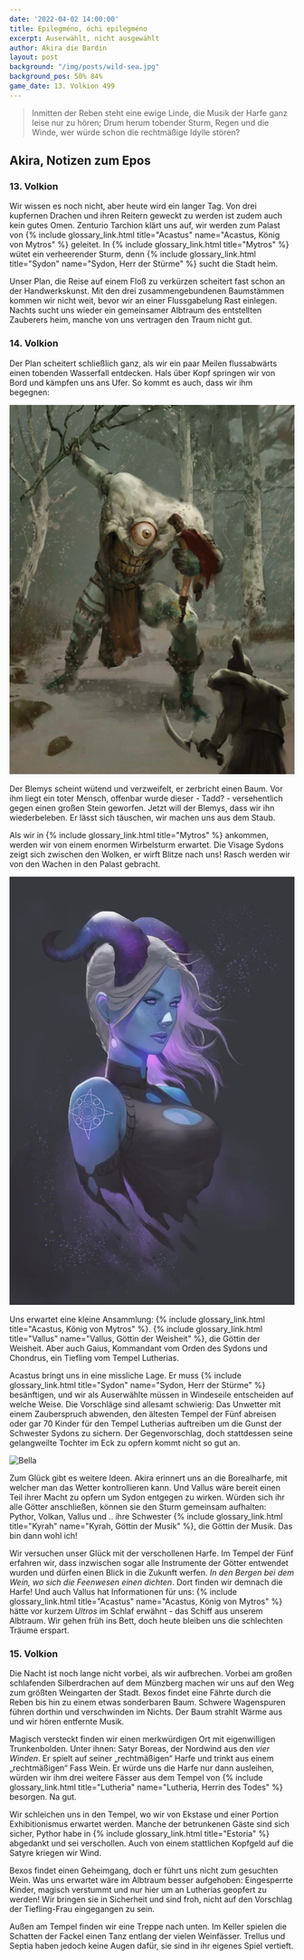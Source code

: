 ```yaml
---
date: '2022-04-02 14:00:00'
title: Epilegméno, óchi epilegméno
excerpt: Auserwählt, nicht ausgewählt
author: Akira die Bardin
layout: post
background: "/img/posts/wild-sea.jpg"
background_pos: 50% 84%
game_date: 13. Volkion 499
---
```


<div class="rhyme">
  <blockquote>
    Inmitten der Reben steht eine ewige Linde,
    die Musik der Harfe ganz leise nur zu hören;
    Drum herum tobender Sturm, Regen und die Winde,
    wer würde schon die rechtmäßige Idylle stören?
  </blockquote>
</div>

## Akira, Notizen zum Epos

### 13. Volkion

Wir wissen es noch nicht, aber heute wird ein langer Tag. Von drei kupfernen Drachen und ihren Reitern geweckt zu werden ist zudem auch kein gutes Omen. Zenturio Tarchion klärt uns auf, wir werden zum Palast von {% include glossary_link.html title="Acastus" name="Acastus, König von Mytros" %} geleitet. In {% include glossary_link.html title="Mytros" %} wütet ein verheerender Sturm, denn {% include glossary_link.html title="Sydon" name="Sydon, Herr der Stürme" %} sucht die Stadt heim.

Unser Plan, die Reise auf einem Floß zu verkürzen scheitert fast schon an der Handwerkskunst. Mit den drei zusammengebundenen Baumstämmen kommen wir nicht weit, bevor wir an einer Flussgabelung Rast einlegen. Nachts sucht uns wieder ein gemeinsamer Albtraum des entstellten Zauberers heim, manche von uns vertragen den Traum nicht gut.

### 14. Volkion

Der Plan scheitert schließlich ganz, als wir ein paar Meilen flussabwärts einen tobenden Wasserfall entdecken. Hals über Kopf springen wir von Bord und kämpfen uns ans Ufer. So kommt es auch, dass wir ihm begegnen:

![Blemys](/img/posts/Blemys_low_res.png)

Der Blemys scheint wütend und verzweifelt, er zerbricht einen Baum. Vor ihm liegt ein toter Mensch, offenbar wurde dieser - Tadd? - versehentlich gegen einen großen Stein geworfen. Jetzt will der Blemys, dass wir ihn wiederbeleben. Er lässt sich täuschen, wir machen uns aus dem Staub.

Als wir in {% include glossary_link.html title="Mytros" %} ankommen, werden wir von einem enormen Wirbelsturm erwartet. Die Visage Sydons zeigt sich zwischen den Wolken, er wirft Blitze nach uns! Rasch werden wir von den Wachen in den Palast gebracht.

![chondrus](/img/posts/chondrus.png)

Uns erwartet eine kleine Ansammlung: {% include glossary_link.html title="Acastus, König von Mytros" %}. {% include glossary_link.html title="Vallus" name="Vallus, Göttin der Weisheit" %}, die Göttin der Weisheit. Aber auch Gaius, Kommandant vom Orden des Sydons und Chondrus, ein Tiefling vom Tempel Lutherias.

Acastus bringt uns in eine missliche Lage. Er muss {% include glossary_link.html title="Sydon" name="Sydon, Herr der Stürme" %} besänftigen, und wir als Auserwählte müssen in Windeseile entscheiden auf welche Weise. Die Vorschläge sind allesamt schwierig: Das Unwetter mit einem Zauberspruch abwenden, den ältesten Tempel der Fünf abreisen oder gar 70 Kinder für den Tempel Lutherias auftreiben um die Gunst der Schwester Sydons zu sichern. Der Gegenvorschlag, doch stattdessen seine gelangweilte Tochter im Eck zu opfern kommt nicht so gut an.

<img src="/img/posts/bella.png" alt="Bella" style="max-width: 450px;">

Zum Glück gibt es weitere Ideen. Akira erinnert uns an die Borealharfe, mit welcher man das Wetter kontrollieren kann. Und Vallus wäre bereit einen Teil ihrer Macht zu opfern um Sydon entgegen zu wirken. Würden sich ihr alle Götter anschließen, können sie den Sturm gemeinsam aufhalten: Pythor, Volkan, Vallus und .. ihre Schwester {% include glossary_link.html title="Kyrah" name="Kyrah, Göttin der Musik" %}, die Göttin der Musik. Das bin dann wohl ich!

Wir versuchen unser Glück mit der verschollenen Harfe. Im Tempel der Fünf erfahren wir, dass inzwischen sogar alle Instrumente der Götter entwendet wurden und dürfen einen Blick in die Zukunft werfen. _In den Bergen bei dem Wein, wo sich die Feenwesen einen dichten_. Dort finden wir demnach die Harfe! Und auch Vallus hat Informationen für uns: {% include glossary_link.html title="Acastus" name="Acastus, König von Mytros" %} hätte vor kurzem _Ultros_ im Schlaf erwähnt - das Schiff aus unserem Albtraum. Wir gehen früh ins Bett, doch heute bleiben uns die schlechten Träume erspart.

### 15. Volkion

Die Nacht ist noch lange nicht vorbei, als wir aufbrechen. Vorbei am großen schlafenden Silberdrachen auf dem Münzberg machen wir uns auf den Weg zum größten Weingarten der Stadt. Bexos findet eine Fährte durch die Reben bis hin zu einem etwas sonderbaren Baum. Schwere Wagenspuren führen dorthin und verschwinden im Nichts. Der Baum strahlt Wärme aus und wir hören entfernte Musik.

Magisch versteckt finden wir einen merkwürdigen Ort mit eigenwilligen Trunkenbolden. Unter ihnen: Satyr Boreas, der Nordwind aus den _vier Winden_. Er spielt auf seiner „rechtmäßigen“ Harfe und trinkt aus einem „rechtmäßigen“ Fass Wein. Er würde uns die Harfe nur dann ausleihen, würden wir ihm drei weitere Fässer aus dem Tempel von {% include glossary_link.html title="Lutheria" name="Lutheria, Herrin des Todes" %} besorgen. Na gut.

Wir schleichen uns in den Tempel, wo wir von Ekstase und einer Portion Exhibitionismus erwartet werden. Manche der betrunkenen Gäste sind sich sicher, Pythor habe in {% include glossary_link.html title="Estoria" %} abgedankt und sei verschollen. Auch von einem stattlichen Kopfgeld auf die Satyre kriegen wir Wind.

Bexos findet einen Geheimgang, doch er führt uns nicht zum gesuchten Wein. Was uns erwartet wäre im Albtraum besser aufgehoben: Eingesperrte Kinder, magisch verstummt und nur hier um an Lutherias geopfert zu werden! Wir bringen sie in Sicherheit und sind froh, nicht auf den Vorschlag der Tiefling-Frau eingegangen zu sein.

Außen am Tempel finden wir eine Treppe nach unten. Im Keller spielen die Schatten der Fackel einen Tanz entlang der vielen Weinfässer. Trellus und Septia haben jedoch keine Augen dafür, sie sind in ihr eigenes Spiel vertieft.
